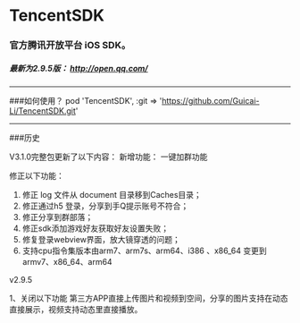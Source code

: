 
# TencentSDK

### 官方腾讯开放平台 iOS SDK。

##### 最新为2.9.5版： http://open.qq.com/

---

###如何使用？
pod 'TencentSDK', :git => 'https://github.com/Guicai-Li/TencentSDK.git'



---

###历史

V3.1.0完整包更新了以下内容：
新增功能：
一键加群功能

修正以下功能：
1. 修正 log 文件从 document 目录移到Caches目录；
2. 修正通过h5 登录，分享到手Q提示账号不符合；
3. 修正分享到群部落；
4. 修正sdk添加游戏好友获取好友设置失败；
5. 修复登录webview界面，放大镜穿透的问题；
6. 支持cpu指令集版本由arm7、arm7s、arm64、i386 、x86_64 变更到 armv7、x86_64、arm64

v2.9.5

1、关闭以下功能
第三方APP直接上传图片和视频到空间，分享的图片支持在动态直接展示，视频支持动态里直接播放。
